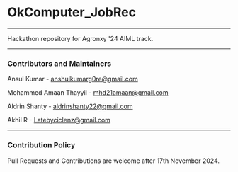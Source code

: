 # OkComputer_JobRec
___

Hackathon repository for Agronxy '24 AIML track.

___
### Contributors and Maintainers

Ansul Kumar - anshulkumarg0re@gmail.com

Mohammed Amaan Thayyil - mhd21amaan@gmail.com

Aldrin Shanty - aldrinshanty22@gmail.com

Akhil R - Latebyciclenz@gmail.com

___
### Contribution Policy

Pull Requests and Contributions are welcome after 17th November 2024.
